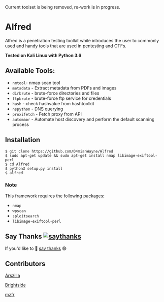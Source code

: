 
Current toolset is being removed, re-work is in progress.

# Alfred

Alfred is a penetration testing toolkit while introduces the user to commonly used and handy tools that are used in
pentesting and CTFs.

**Tested on Kali Linux with Python 3.6**

## Available Tools:
- `nmtool`- nmap scan tool
- `metadata` - Extract metadata from PDFs and images
- `dirbrute` - brute-force directories and files
- `ftpbrute` - brute-force ftp service for credentials
- `hash` - check hashvalue from hashtoolkit
- `nspython` - DNS querying
- `proxifetch` - Fetch proxy from API
- `automaor` - Automate host discovery and perform the default scanning process

## Installation
```
$ git clone https://github.com/D4mianWayne/Alfred
$ sudo apt-get update && sudo apt-get install nmap libimage-exiftool-perl
$ cd Alfred
$ python3 setup.py install
$ alfred
```

### Note

This framework requires the following packages:

* `nmap`
* `wpscan`
* `sploitsearch`
* `libimage-exiftool-perl`

## Say Thanks [![saythanks](https://img.shields.io/badge/say-thanks-ff69b4.svg)](https://saythanks.io/to/D4mianWayne)

If you'd like to :tada: [say thanks](https://saythanks.io/to/D4mianWayne) :smile:

## Contributors
[Arszilla][Arszilla]

[Brightside][Brightside]

[mzfr][mzfr]


[Say Thanks]: https://saythanks.io/to/D4mianWayne
[Arszilla]:     https://github.com/Arzilla
[mzfr]:         https://github.com/mzfr
[Brightside]:   https://github.com/brightsd


